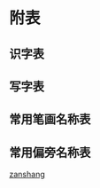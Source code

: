 # 附表

## 识字表

<Ebook grade="xxyw1a" :pages="115" :paged="117" ></Ebook>


## 写字表

<Ebook grade="xxyw1a" :pages="118" :paged="118" ></Ebook>


## 常用笔画名称表

<Ebook grade="xxyw1a" :pages="119" :paged="119" ></Ebook>


## 常用偏旁名称表

<Ebook grade="xxyw1a" :pages="120" :paged="120" ></Ebook> 

[zanshang](../res/zanshang.md ':include')